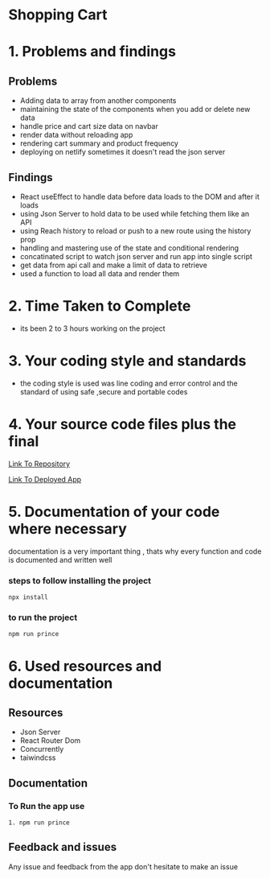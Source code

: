 <!-- @format -->
# Shopping Cart

# 1. Problems and findings

## Problems

- Adding data to array from another components
- maintaining the state of the components when you add or delete new data
- handle price and cart size data on navbar
- render data without reloading app
- rendering cart summary and product frequency 
- deploying on netlify sometimes it doesn't read the json server 

## Findings

- React useEffect to handle data before data loads to the DOM and after it loads
- using Json Server to hold data to be used while fetching them like an API
- using Reach history to reload or push to a new route using the history prop
- handling and mastering use of the state and conditional rendering
- concatinated script to watch json server and run app into single script
- get data from api call and make a limit of data to retrieve
- used a function to load all data and render them

# 2. Time Taken to Complete

- its been 2 to 3 hours working on the project

# 3. Your coding style and standards

- the coding style is used was line coding and error control and
  the standard of using safe ,secure and portable codes

# 4. Your source code files plus the final

[Link To Repository](https://github.com/PrinceNiyonshuti/shopping-cart.git)

[Link To Deployed App](https://zatec-shopping-cart.netlify.app/)

# 5. Documentation of your code where necessary

documentation is a very important thing , thats why every function and code is documented and written well

### steps to follow installing the project

    npx install

### to run the project

    npm run prince

# 6. Used resources and documentation

## Resources

- Json Server
- React Router Dom
- Concurrently
- taiwindcss

## Documentation

### To Run the app use

    1. npm run prince


## Feedback and issues

Any issue and feedback from the app don't hesitate to make an issue
